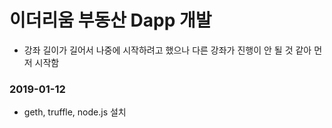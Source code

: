 # 이더리움 부동산 Dapp 개발

* 강좌 길이가 길어서 나중에 시작하려고 했으나 다른 강좌가 진행이 안 될 것 같아 먼저 시작함

### 2019-01-12
* geth, truffle, node.js 설치
